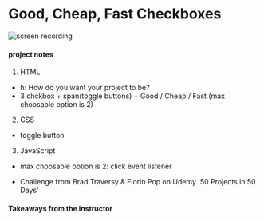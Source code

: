 # Good, Cheap, Fast Checkboxes

![screen recording](https://media.giphy.com/media/js538dr10k7eJRYXqv/giphy.gif)

#### project notes

1. HTML

- h: How do you want your project to be?
- 3 chckbox + span(toggle buttons) + Good / Cheap / Fast (max choosable option is 2)

2. CSS

- toggle button

3. JavaScript

- max choosable option is 2: click event listener

- Challenge from Brad Traversy & Florin Pop on Udemy '50 Projects in 50 Days'

#### Takeaways from the instructor
